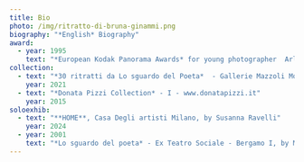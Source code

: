 ```yaml
---
title: Bio
photo: /img/ritratto-di-bruna-ginammi.png
biography: "*English* Biography"
award:
  - year: 1995
    text: "*European Kodak Panorama Awards* for young photographer  Arles"
collection:
  - text: "*30 ritratti da Lo sguardo del Poeta*  - Gallerie Mazzoli Modena - I"
    year: 2021
  - text: "*Donata Pizzi Collection* - I - www.donatapizzi.it"
    year: 2015
soloexhib:
  - text: "**HOME**, Casa Degli artisti Milano, by Susanna Ravelli"
    year: 2024
  - year: 2001
    text: "*Lo sguardo del poeta* - Ex Teatro Sociale - Bergamo I, by Mario Cresci"
---
```

